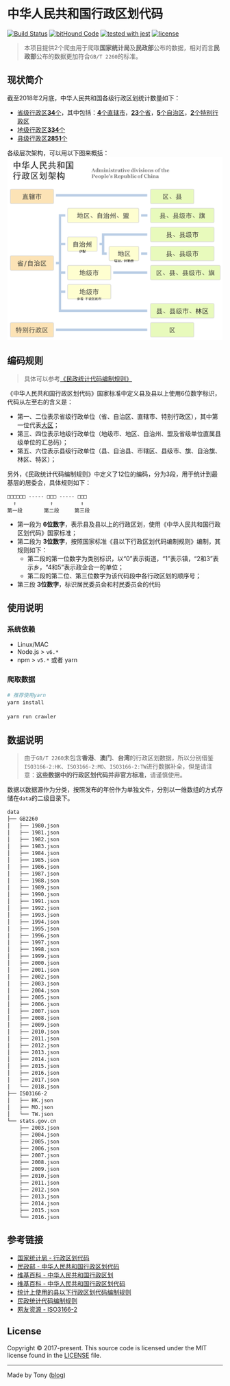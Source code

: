 # 中华人民共和国行政区划代码

[![Build Status](https://travis-ci.org/tonyc726/china-administrative-division.svg?style=flat-square&branch=master)](https://travis-ci.org/tonyc726/china-administrative-division)
[![bitHound Code](https://www.bithound.io/github/tonyc726/china-administrative-division/badges/code.svg)](https://www.bithound.io/github/tonyc726/china-administrative-division)
[![tested with jest](https://img.shields.io/badge/tested_with-jest-99424f.svg)](https://github.com/facebook/jest)
[![license](https://img.shields.io/github/license/mashape/apistatus.svg?style=flat-square)](https://github.com/tonyc726/china-administrative-division)

> 本项目提供2个爬虫用于爬取**国家统计局**及**民政部**公布的数据，相对而言**民政部**公布的数据更加符合`GB/T 2260`的标准。

## 现状简介
截至2018年2月底，中华人民共和国各级行政区划统计数量如下：

- [省级行政区**34**个](https://zh.wikipedia.org/wiki/%E4%B8%AD%E5%9B%BD%E4%B8%80%E7%BA%A7%E8%A1%8C%E6%94%BF%E5%8C%BA)，其中包括：[**4**个直辖市](https://zh.wikipedia.org/wiki/%E7%9B%B4%E8%BE%96%E5%B8%82)，[**23**个省](https://zh.wikipedia.org/wiki/%E7%9C%81_(%E8%A1%8C%E6%94%BF%E5%8D%80%E5%8A%83))，[**5**个自治区](https://zh.wikipedia.org/wiki/%E8%87%AA%E6%B2%BB%E5%8C%BA)，[**2**个特别行政区](https://zh.wikipedia.org/wiki/%E7%89%B9%E5%88%AB%E8%A1%8C%E6%94%BF%E5%8C%BA)
- [地级行政区**334**个](https://zh.wikipedia.org/wiki/%E5%9C%B0%E7%BA%A7%E8%A1%8C%E6%94%BF%E5%8C%BA)
- [县级行政区**2851**个](https://zh.wikipedia.org/wiki/%E5%8E%BF%E7%BA%A7%E8%A1%8C%E6%94%BF%E5%8C%BA)

各级层次架构，可以用以下图来概括：
![中华人民共和国行政区划架构图](./docs/images/System_of_China_administrative_division.png)

## 编码规则
> 具体可以参考[《民政统计代码编制规则》](http://www.mca.gov.cn/article/sj/tjbz/a/201507/20150700854848.shtml)

《中华人民共和国行政区划代码》国家标准中定义县及县以上使用6位数字标识，代码从左至右的含义是：
- 第一、二位表示省级行政单位（省、自治区、直辖市、特别行政区），其中第一位代表[大区](https://zh.wikipedia.org/wiki/Category:%E4%B8%AD%E5%8D%8E%E4%BA%BA%E6%B0%91%E5%85%B1%E5%92%8C%E5%9B%BD%E8%A1%8C%E6%94%BF%E5%8C%BA%E5%88%92%E4%BB%A3%E7%A0%81)；
- 第三、四位表示地级行政单位（地级市、地区、自治州、盟及省级单位直属县级单位的汇总码）；
- 第五、六位表示县级行政单位（县、自治县、市辖区、县级市、旗、自治旗、林区、特区）；

另外，《民政统计代码编制规则》中定义了12位的编码，分为3段，用于统计到最基层的居委会，具体规则如下：
```
□□□□□□ ----- □□□ ----- □□□
  ↑           ↑         ↑
第一段       第二段     第三段
```
- 第一段为 **6位数字**，表示县及县以上的行政区划，使用《中华人民共和国行政区划代码》国家标准；
- 第二段为 **3位数字**，按照国家标准《县以下行政区划代码编制规则》编制，其规则如下：
  - 第二段的第一位数字为类别标识，以“0”表示街道，“1”表示镇，“2和3”表示乡，“4和5”表示政企合一的单位；
  - 第二段的第二位、第三位数字为该代码段中各行政区划的顺序号；
- 第三段 **3位数字**，标识居民委员会和村民委员会的代码

## 使用说明

### 系统依赖
- Linux/MAC
- Node.js > `v6.*`
- npm > `v5.*` 或者 yarn

### 爬取数据
```bash
# 推荐使用yarn
yarn install

yarn run crawler
```

## 数据说明
> 由于`GB/T 2260`未包含**香港**、**澳门**、**台湾**的行政区划数据，所以分别借鉴`ISO3166-2:HK`、`ISO3166-2:MO`、`ISO3166-2:TW`进行数据补全，但是请注意：**这些数据中的行政区划代码并非官方标准**，请谨慎使用。

数据以数据源作为分类，按照发布的年份作为单独文件，分别以一维数组的方式存储在`data`的二级目录下。
```
data
├── GB2260
│   ├── 1980.json
│   ├── 1981.json
│   ├── 1982.json
│   ├── 1983.json
│   ├── 1984.json
│   ├── 1985.json
│   ├── 1986.json
│   ├── 1987.json
│   ├── 1988.json
│   ├── 1989.json
│   ├── 1990.json
│   ├── 1991.json
│   ├── 1992.json
│   ├── 1993.json
│   ├── 1994.json
│   ├── 1995.json
│   ├── 1996.json
│   ├── 1997.json
│   ├── 1998.json
│   ├── 1999.json
│   ├── 2000.json
│   ├── 2001.json
│   ├── 2002.json
│   ├── 2003.json
│   ├── 2004.json
│   ├── 2005.json
│   ├── 2006.json
│   ├── 2007.json
│   ├── 2008.json
│   ├── 2009.json
│   ├── 2010.json
│   ├── 2011.json
│   ├── 2012.json
│   ├── 2013.json
│   ├── 2014.json
│   ├── 2015.json
│   ├── 2016.json
│   ├── 2017.json
│   └── 2018.json
├── ISO3166-2
│   ├── HK.json
│   ├── MO.json
│   └── TW.json
└── stats.gov.cn
    ├── 2003.json
    ├── 2004.json
    ├── 2005.json
    ├── 2006.json
    ├── 2007.json
    ├── 2008.json
    ├── 2009.json
    ├── 2010.json
    ├── 2011.json
    ├── 2012.json
    ├── 2013.json
    ├── 2014.json
    ├── 2015.json
    └── 2016.json
```

## 参考链接
- [国家统计局 - 行政区划代码](http://www.stats.gov.cn/tjsj/tjbz/tjyqhdmhcxhfdm/)
- [民政部 - 中华人民共和国行政区划代码](http://www.mca.gov.cn/article/sj/xzqh)
- [维基百科 - 中华人民共和国行政区划](https://zh.wikipedia.org/wiki/%E4%B8%AD%E5%8D%8E%E4%BA%BA%E6%B0%91%E5%85%B1%E5%92%8C%E5%9B%BD%E8%A1%8C%E6%94%BF%E5%8C%BA%E5%88%92)
- [维基百科 - 中华人民共和国行政区划代码](https://zh.wikipedia.org/wiki/%E4%B8%AD%E5%8D%8E%E4%BA%BA%E6%B0%91%E5%85%B1%E5%92%8C%E5%9B%BD%E8%A1%8C%E6%94%BF%E5%8C%BA%E5%88%92%E4%BB%A3%E7%A0%81)
- [统计上使用的县以下行政区划代码编制规则](http://www.mca.gov.cn/article/sj/xzqh/1980/201507/20150715854849.shtml)
- [民政统计代码编制规则](http://www.mca.gov.cn/article/sj/xzqh/1980/201507/20150715854848.shtml)
- [网友资源 - ISO3166-2](http://www.zxinc.org/gb2260-latest.htm)

## License

Copyright © 2017-present. This source code is licensed under the MIT license found in the
[LICENSE](./LICENSE) file.

---
Made by Tony ([blog](https://itony.net))
